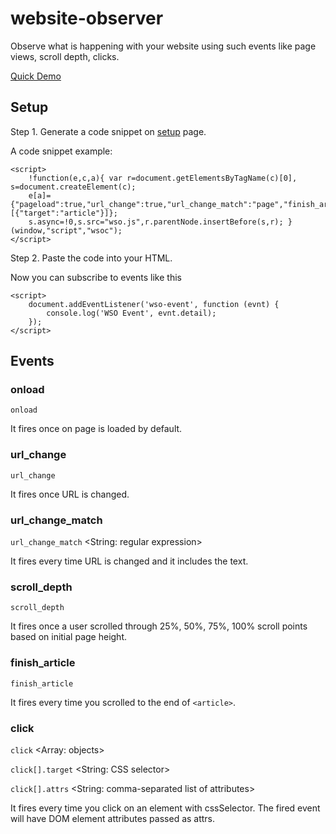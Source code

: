 # website-observer

Observe what is happening with your website using such events like page views, scroll depth, clicks.

[Quick Demo](https://abyr.github.io/website-observer/demo.html)

## Setup

Step 1. Generate a code snippet on [setup](https://abyr.github.io/website-observer/setup.html) page.

A code snippet example:
```
<script>
	!function(e,c,a){ var r=document.getElementsByTagName(c)[0], s=document.createElement(c);
    e[a]={"pageload":true,"url_change":true,"url_change_match":"page","finish_article":true,"click":[{"target":"article"}]};
    s.async=!0,s.src="wso.js",r.parentNode.insertBefore(s,r); }(window,"script","wsoc");
</script>
```

Step 2. Paste the code into your HTML.

Now you can subscribe to events like this

```
<script>
    document.addEventListener('wso-event', function (evnt) {
        console.log('WSO Event', evnt.detail);
    });
</script>
```

## Events

### onload

`onload`

It fires once on page is loaded by default.

### url_change

`url_change`

It fires once URL is changed.

### url_change_match

`url_change_match` <String: regular expression>

It fires every time URL is changed and it includes the text.

### scroll_depth

`scroll_depth`

It fires once a user scrolled through 25%, 50%, 75%, 100% scroll points based on initial page height.

### finish_article

`finish_article`

It fires every time you scrolled to the end of `<article>`.

### click

`click` <Array: objects>

`click[].target` <String: CSS selector>

`click[].attrs` <String: comma-separated list of attributes>

It fires every time you click on an element with cssSelector. The fired event will have DOM element attributes passed as attrs.
